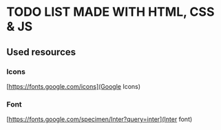 # TODO LIST MADE WITH HTML, CSS & JS

## Used resources

### Icons
[https://fonts.google.com/icons](Google Icons)

### Font
[https://fonts.google.com/specimen/Inter?query=inter](Inter font)
